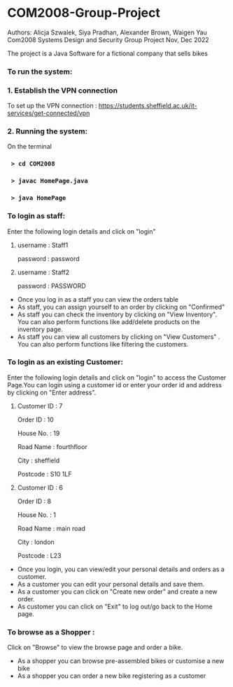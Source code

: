 # COM2008-Group-Project
Authors: Alicja Szwalek, Siya Pradhan, Alexander Brown, Waigen Yau
Com2008 Systems Design and Security Group Project Nov, Dec 2022

The project is a Java Software for a fictional company that sells bikes

### To run the system:
### 1. Establish the VPN connection

      
To set up the VPN connection : https://students.sheffield.ac.uk/it-services/get-connected/vpn

### 2. Running the system:
On the terminal

### ` > cd COM2008`

### ` > javac HomePage.java`

### ` > java HomePage`




### To login as staff: 
Enter the following login details and click on "login"

1. username  : Staff1 
 
   password : password


2. username : Staff2

   password : PASSWORD

- Once you log in as a staff you can view the orders table
- As staff, you can assign yourself to an order by clicking on "Confirmed"
- As staff you can check the inventory by clicking on "View Inventory". You can also perform functions like add/delete products on the inventory page.
- As staff you can view all customers by clicking on "View Customers" . You can also perform functions like filtering the customers.



### To login as an existing Customer:
Enter the following login details and click on "login" to access the Customer Page.You can login using a customer id or enter your order id and address by clicking on "Enter address".

1. Customer ID : 7

   Order ID : 10

   House No. : 19

   Road Name : fourthfloor

   City : sheffield

   Postcode : S10 1LF

2. Customer ID : 6

   Order ID : 8
   
   House No. : 1
   
   Road Name : main road
   
   City : london
   
   Postcode : L23


- Once you login, you can view/edit your personal details and orders as a customer.
- As a customer you can edit your personal details and save them. 
- As a customer you can click on "Create new order" and create a new order.
- As customer you can click on "Exit" to log out/go back to the Home page.


### To browse as a Shopper :
Click on "Browse" to view the browse page and order a bike.

- As a shopper you can browse pre-assembled bikes or customise a new bike
- As a shopper you can order a new bike registering as a customer





